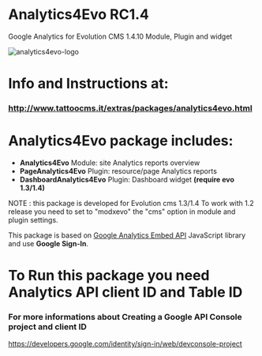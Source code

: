 # Analytics4Evo RC1.4
Google Analytics for Evolution CMS 1.4.10
Module, Plugin and widget

![analytics4evo-logo](https://user-images.githubusercontent.com/7342798/34605431-e8a8a910-f20b-11e7-8cdc-786160c5e7fe.png)

# Info and Instructions at:
### http://www.tattoocms.it/extras/packages/analytics4evo.html

# **Analytics4Evo** package includes:

* **Analytics4Evo** Module: site Analytics reports overview
* **PageAnalytics4Evo** Plugin: resource/page Analytics reports
* **DashboardAnalytics4Evo** Plugin: Dashboard widget **(require evo 1.3/1.4)**

NOTE : this package is developed for Evolution cms 1.3/1.4
To work with 1.2 release you need to set to "modxevo" the "cms" option in module and plugin settings.


This package is based on [Google Analytics Embed API](https://ga-dev-tools.appspot.com/embed-api/) JavaScript library and use **Google Sign-In**. 

# To Run this package you need Analytics API client ID and Table ID 

### For more informations about Creating a Google API Console project and client ID
https://developers.google.com/identity/sign-in/web/devconsole-project




